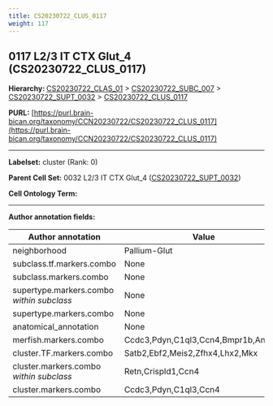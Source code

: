 ```yaml
---
title: CS20230722_CLUS_0117
weight: 117
---
```

## 0117 L2/3 IT CTX Glut_4 (CS20230722_CLUS_0117)
<b>Hierarchy: </b>
[CS20230722_CLAS_01](../CS20230722_CLAS_01) >
[CS20230722_SUBC_007](../CS20230722_SUBC_007) >
[CS20230722_SUPT_0032](../CS20230722_SUPT_0032) >
[CS20230722_CLUS_0117](../CS20230722_CLUS_0117)

**PURL:** [https://purl.brain-bican.org/taxonomy/CCN20230722/CS20230722_CLUS_0117](https://purl.brain-bican.org/taxonomy/CCN20230722/CS20230722_CLUS_0117)

---


**Labelset:** cluster (Rank: 0)

**Parent Cell Set:** 0032 L2/3 IT CTX Glut_4 ([CS20230722_SUPT_0032](../CS20230722_SUPT_0032))



**Cell Ontology Term:** 

[MARKER GENES.]: #


---

[TRANSFERRED ANNOTATIONS.]: #


[AUTHOR ANNOTATION FIELDS.]: #


**Author annotation fields:**

| Author annotation | Value |
|-------------------|-------|
|neighborhood|Pallium-Glut|
|subclass.tf.markers.combo|None|
|subclass.markers.combo|None|
|supertype.markers.combo _within subclass_|None|
|supertype.markers.combo|None|
|anatomical_annotation|None|
|merfish.markers.combo|Ccdc3,Pdyn,C1ql3,Ccn4,Bmpr1b,Angpt1|
|cluster.TF.markers.combo|Satb2,Ebf2,Meis2,Zfhx4,Lhx2,Mkx|
|cluster.markers.combo _within subclass_|Retn,Crispld1,Ccn4|
|cluster.markers.combo|Ccdc3,Pdyn,C1ql3,Ccn4|
